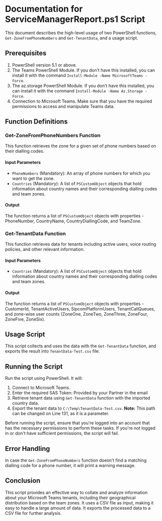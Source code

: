 # Documentation for ServiceManagerReport.ps1 Script

This document describes the high-level usage of two PowerShell functions, `Get-ZoneFromPhoneNumbers` and `Get-TenantData`, and a usage script.

## Prerequisites

1. PowerShell version 5.1 or above.
2. The Teams PowerShell Module. If you don't have this installed, you can install it with the command `Install-Module -Name MicrosoftTeams -Force`.
3. The az.storage PowerShell Module. If you don't have this installed, you can install it with the command `Install-Module -Name Az.Storage -Force`.
5. Connection to Microsoft Teams. Make sure that you have the required permissions to access and manipulate Teams data.

## Function Definitions

### Get-ZoneFromPhoneNumbers Function

This function retrieves the zone for a given set of phone numbers based on their dialling codes.

#### Input Parameters

- `PhoneNumbers` (Mandatory): An array of phone numbers for which you want to get the zone.
- `Countries` (Mandatory): A list of `PSCustomObject` objects that hold information about country names and their corresponding dialling codes and team zones.

#### Output

The function returns a list of `PSCustomObject` objects with properties - PhoneNumber, CountryName, CountryDiallingCode, and TeamZone.

### Get-TenantData Function

This function retrieves data for tenants including active users, voice routing policies, and other relevant information.

#### Input Parameters

- `Countries` (Mandatory): A list of `PSCustomObject` objects that hold information about country names and their corresponding dialling codes and team zones.

#### Output

The function returns a list of `PSCustomObject` objects with properties - CustomerId, TenantActiveUsers, SipcomPlatformUsers, TenantCallQueues, and zone-wise user counts (ZoneOne, ZoneTwo, ZoneThree, ZoneFour, ZoneFive, ZoneSix).

## Usage Script

This script collects and uses the data with the `Get-TenantData` function, and exports the result into `TenantData-Test.csv` file.

## Running the Script

Run the script using PowerShell. It will:

1. Connect to Microsoft Teams.
2. Enter the required SAS Token: Provided by your Partner in the email
3. Retrieve tenant data using `Get-TenantData` function with the imported country data.
4. Export the tenant data to `C:\Temp\TenantData-Test.csv`. **Note:** This path can be changed on Line 131, as it is a parameter.

Before running the script, ensure that you're logged into an account that has the necessary permissions to perform these tasks. If you're not logged in or don't have sufficient permissions, the script will fail.

## Error Handling

In case the `Get-ZoneFromPhoneNumbers` function doesn't find a matching dialling code for a phone number, it will print a warning message.

## Conclusion

This script provides an effective way to collate and analyze information about your Microsoft Teams tenants, including their geographical distribution based on the team zones. It uses a CSV file as input, making it easy to handle a large amount of data. It exports the processed data to a CSV file for further analysis.
